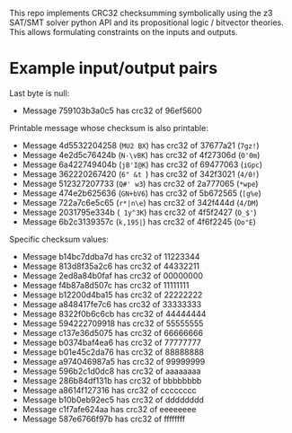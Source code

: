 This repo implements CRC32 checksumming symbolically using the z3 SAT/SMT solver python API and its propositional logic / bitvector theories.
This allows formulating constraints on the inputs and outputs.

# Example input/output pairs

Last byte is null:
- Message 759103b3a0c5 has crc32 of 96ef5600

Printable message whose checksum is also printable:
- Message 4d5532204258 (`MU2 BX`) has crc32 of 37677a21 (`7gz!`)
- Message 4e2d5c76424b (`N-\vBK`) has crc32 of 4f27306d (`O'0m`)
- Message 6a422749404b (`jB'I@K`) has crc32 of 69477063 (`iGpc`)
- Message 362220267420 (`6" &t `) has crc32 of 342f3021 (`4/0!`)
- Message 512327207733 (`Q#' w3`) has crc32 of 2a777065 (`*wpe`)
- Message 474e2b625636 (`GN+bV6`) has crc32 of 5b672565 (`[g%e`)
- Message 722a7c6e5c65 (`r*|n\e`) has crc32 of 342f444d (`4/DM`)
- Message 2031795e334b (` 1y^3K`) has crc32 of 4f5f2427 (`O_$'`)
- Message 6b2c3139357c (`k,195|`) has crc32 of 4f6f2245 (`Oo"E`)

Specific checksum values:
- Message b14bc7ddba7d has crc32 of 11223344
- Message 813d8f35a2c6 has crc32 of 44332211
- Message 2ed8a84b0faf has crc32 of 00000000
- Message f4b87a8d507c has crc32 of 11111111
- Message b12200d4ba15 has crc32 of 22222222
- Message a848417fe7c6 has crc32 of 33333333
- Message 8322f0b6c6cb has crc32 of 44444444
- Message 594222709918 has crc32 of 55555555
- Message c137e36d5075 has crc32 of 66666666
- Message b0374baf4ea6 has crc32 of 77777777
- Message b01e45c2da76 has crc32 of 88888888
- Message a974046987a5 has crc32 of 99999999
- Message 596b2c1d0dc8 has crc32 of aaaaaaaa
- Message 286b84df131b has crc32 of bbbbbbbb
- Message a8614f127316 has crc32 of cccccccc
- Message b10b0eb92ec5 has crc32 of dddddddd
- Message c1f7afe624aa has crc32 of eeeeeeee
- Message 587e6766f97b has crc32 of ffffffff
